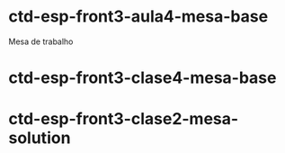# ctd-esp-front3-aula4-mesa-base
Mesa de trabalho
# ctd-esp-front3-clase4-mesa-base
# ctd-esp-front3-clase2-mesa-solution
